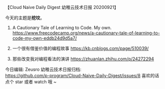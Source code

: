 【Cloud Naive Daily Digest 幼稚云技术日报 20200921】

今天的主题是**挖坟**。

1. A Cautionary Tale of Learning to Code. My own.
https://www.freecodecamp.org/news/a-cautionary-tale-of-learning-to-code-my-own-eddb24d9d5a7/

2. 一个很有借鉴价值的编程故事
https://kb.cnblogs.com/page/510039/

3. 那些改变我对编程看法的演讲
https://zhuanlan.zhihu.com/p/24272294

今日编辑: Zeusro
幼稚云技术日报归档:  
https://github.com/p-program/Cloud-Naive-Daily-Digest/issues/8
喜欢的话点个 star 或者 watch 哦 ~
